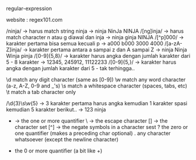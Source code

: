regular-expression

website : regex101.com

/ninja/  -> harus match string ninja -> ninja NinJa NINJA
/[ng]inja/ -> harus match character n atau g diawal dan inja -> ninja ginja NINJA
/[^p]000/ -> karakter pertama bisa semua kecuali p -> a000 b000 3000 4000
/[a-zA-Z]inja/ -> karakter pertama antara a sampai z dan A sampai Z -> ninja Ninja Winja pinja
/[0-9]{5,8}/ -> karakter harus angka dengan jumlah karakter dari 5 - 8 karakter -> 12345, 245912, 11122233
/[0-9]{5,}/ -> karakter harus angka dengan jumlah karakter dari 5 - tak terhingga..

\d match any digit character (same as [0-9])
\w match any word character (a-z, A-Z, 0-9 and _'s)
\s match a whitespace character (spaces, tabs, etc)
\t match a tab character only

/\d{3}\s\w{5} -> 3 karakter pertama harus angka kemudian 1 karakter spasi kemudian 5 karakter berikut.. -> 123 ninja

+ -> the one or more quantifier
\ -> the escape character
[] -> the character set
[^]  -> the negate symbols in a character sest
? the zero or one quantifier (makes a preceding char optional)
. any character whatsoever (except the newline character)
* the 0 or more quantifier (a bit like +)

